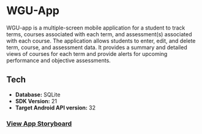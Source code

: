 # WGU-App

WGU-app is a multiple-screen mobile application for a student to track terms, courses associated with each term, and assessment(s) associated with each course. The application allows students to enter, edit, and delete term, course, and assessment data. It provides a summary and detailed views of courses for each term and provide alerts for upcoming performance and objective assessments.

## Tech
- **Database:** SQLite
- **SDK Version:** 21
- **Target Android API version:** 32

### [View App Storyboard](https://github.com/michaelbrownjr/WGU-App/blob/main/Project%20Docs/Storyboard.png)
